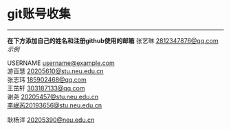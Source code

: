 # git账号收集
***  
**在下方添加自己的姓名和注册github使用的邮箱**
张艺琳 2812347876@qq.com
*示例*   

USERNAME username@example.com  
游百慧 20205610@stu.neu.edu.cn  
张志玮 185902468@qq.com  
王茁轩 303187133@qq.com  
谢尧 20205457@stu.neu.edu.cn  
李岷芮20193656@stu.neu.edu.cn  











耿杨洋   20205390@neu.edu.cn
